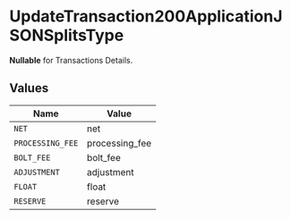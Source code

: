 # UpdateTransaction200ApplicationJSONSplitsType

**Nullable** for Transactions Details.



## Values

| Name             | Value            |
| ---------------- | ---------------- |
| `NET`            | net              |
| `PROCESSING_FEE` | processing_fee   |
| `BOLT_FEE`       | bolt_fee         |
| `ADJUSTMENT`     | adjustment       |
| `FLOAT`          | float            |
| `RESERVE`        | reserve          |